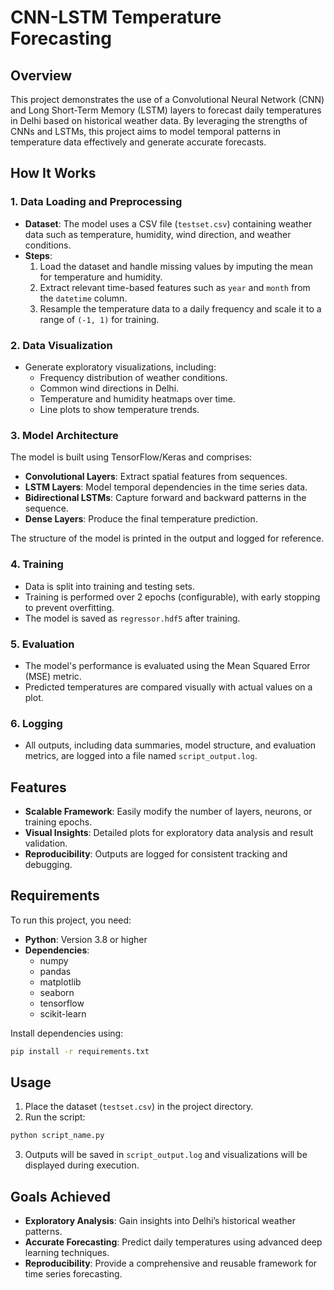 # CNN-LSTM Temperature Forecasting

## Overview
This project demonstrates the use of a Convolutional Neural Network (CNN) and Long Short-Term Memory (LSTM) layers to forecast daily temperatures in Delhi based on historical weather data. By leveraging the strengths of CNNs and LSTMs, this project aims to model temporal patterns in temperature data effectively and generate accurate forecasts.

## How It Works

### 1. Data Loading and Preprocessing
- **Dataset**: The model uses a CSV file (`testset.csv`) containing weather data such as temperature, humidity, wind direction, and weather conditions.
- **Steps**:
  1. Load the dataset and handle missing values by imputing the mean for temperature and humidity.
  2. Extract relevant time-based features such as `year` and `month` from the `datetime` column.
  3. Resample the temperature data to a daily frequency and scale it to a range of `(-1, 1)` for training.

### 2. Data Visualization
- Generate exploratory visualizations, including:
  - Frequency distribution of weather conditions.
  - Common wind directions in Delhi.
  - Temperature and humidity heatmaps over time.
  - Line plots to show temperature trends.

### 3. Model Architecture
The model is built using TensorFlow/Keras and comprises:
- **Convolutional Layers**: Extract spatial features from sequences.
- **LSTM Layers**: Model temporal dependencies in the time series data.
- **Bidirectional LSTMs**: Capture forward and backward patterns in the sequence.
- **Dense Layers**: Produce the final temperature prediction.

The structure of the model is printed in the output and logged for reference.

### 4. Training
- Data is split into training and testing sets.
- Training is performed over 2 epochs (configurable), with early stopping to prevent overfitting.
- The model is saved as `regressor.hdf5` after training.

### 5. Evaluation
- The model's performance is evaluated using the Mean Squared Error (MSE) metric.
- Predicted temperatures are compared visually with actual values on a plot.

### 6. Logging
- All outputs, including data summaries, model structure, and evaluation metrics, are logged into a file named `script_output.log`.

## Features
- **Scalable Framework**: Easily modify the number of layers, neurons, or training epochs.
- **Visual Insights**: Detailed plots for exploratory data analysis and result validation.
- **Reproducibility**: Outputs are logged for consistent tracking and debugging.

## Requirements
To run this project, you need:

- **Python**: Version 3.8 or higher
- **Dependencies**:
  - numpy
  - pandas
  - matplotlib
  - seaborn
  - tensorflow
  - scikit-learn

Install dependencies using:
```bash
pip install -r requirements.txt
```

## Usage
1. Place the dataset (`testset.csv`) in the project directory.
2. Run the script:
```bash
python script_name.py
```
3. Outputs will be saved in `script_output.log` and visualizations will be displayed during execution.

## Goals Achieved
- **Exploratory Analysis**: Gain insights into Delhi’s historical weather patterns.
- **Accurate Forecasting**: Predict daily temperatures using advanced deep learning techniques.
- **Reproducibility**: Provide a comprehensive and reusable framework for time series forecasting.


